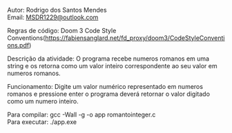 Autor: Rodrigo dos Santos Mendes <br />
Email: MSDR1229@outlook.com 

Regras de código: Doom 3 Code Style Conventions(https://fabiensanglard.net/fd_proxy/doom3/CodeStyleConventions.pdf)

Descrição da atividade: O programa recebe numeros romanos em uma string e os retorna como um valor inteiro correspondente ao seu valor em numeros romanos.

Funcionamento: Digite um valor numérico representado em numeros romanos e pressione enter o programa deverá retornar o valor digitado como um numero inteiro.

Para compilar: gcc -Wall -g -o app romantointeger.c <br />
Para executar: ./app.exe

